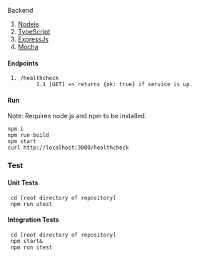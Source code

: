 Backend

1. [Nodejs](https://nodejs.org/en/)
2. [TypeScript](http://www.typescriptlang.org/)
3. [ExpressJs](https://expressjs.com/)
4. [Mocha](https://mochajs.org/)

#### Endpoints
     1. /healthcheck
             1.1 [GET] => returns {ok: true} if service is up.

#### Run 
 Note: Requires node.js and npm to be installed.

    npm i
    npm run build
    npm start
    curl http://localhost:3000/healthcheck

### Test
#### Unit Tests
     cd [root directory of repository]
     npm run utest

#### Integration Tests
     cd [root directory of repository]
     npm start&
     npm run itest
